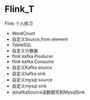 # Flink_T
Flink 个人练习

- WordCount
- 自定义Source,from element
- TableSQL
- 自定义计数器
- flink kafka Producer
- flink kafka Consume
- 自定义Kafka source
- 自定义kafka sink
- 自定义mysql source
- 自定义mysql sink
- 从kafkaSource读数据写到MysqlSink
